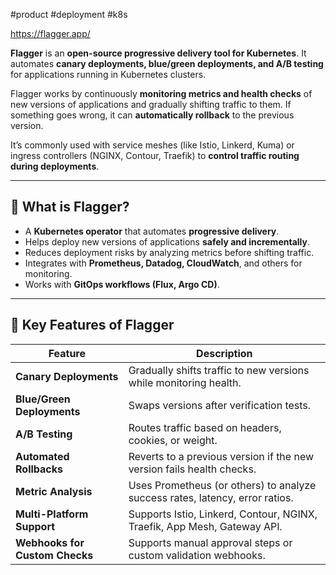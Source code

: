 #product #deployment #k8s

https://flagger.app/

**Flagger** is an **open-source progressive delivery tool for Kubernetes**. It automates **canary deployments, blue/green deployments, and A/B testing** for applications running in Kubernetes clusters.

Flagger works by continuously **monitoring metrics and health checks** of new versions of applications and gradually shifting traffic to them. If something goes wrong, it can **automatically rollback** to the previous version.

It’s commonly used with service meshes (like Istio, Linkerd, Kuma) or ingress controllers (NGINX, Contour, Traefik) to **control traffic routing during deployments**.

---

## 🔹 What is Flagger?

- A **Kubernetes operator** that automates **progressive delivery**.
- Helps deploy new versions of applications **safely and incrementally**.
- Reduces deployment risks by analyzing metrics before shifting traffic.
- Integrates with **Prometheus, Datadog, CloudWatch**, and others for monitoring.
- Works with **GitOps workflows (Flux, Argo CD)**.

---

## 🔹 Key Features of Flagger

|Feature|Description|
|---|---|
|**Canary Deployments**|Gradually shifts traffic to new versions while monitoring health.|
|**Blue/Green Deployments**|Swaps versions after verification tests.|
|**A/B Testing**|Routes traffic based on headers, cookies, or weight.|
|**Automated Rollbacks**|Reverts to a previous version if the new version fails health checks.|
|**Metric Analysis**|Uses Prometheus (or others) to analyze success rates, latency, error ratios.|
|**Multi-Platform Support**|Supports Istio, Linkerd, Contour, NGINX, Traefik, App Mesh, Gateway API.|
|**Webhooks for Custom Checks**|Supports manual approval steps or custom validation webhooks.|